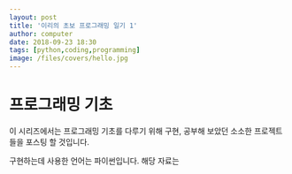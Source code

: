 ```yaml
---
layout: post
title: '이리의 초보 프로그래밍 일기 1'
author: computer
date: 2018-09-23 18:30
tags: [python,coding,programming]
image: /files/covers/hello.jpg
---
```


# 프로그래밍 기초

이 시리즈에서는 프로그래밍 기초를 다루기 위해 구현, 공부해 보았던 소소한 프로젝트들을 포스팅 할 것입니다.

구현하는데 사용한 언어는 파이썬입니다.
해당 자료는

